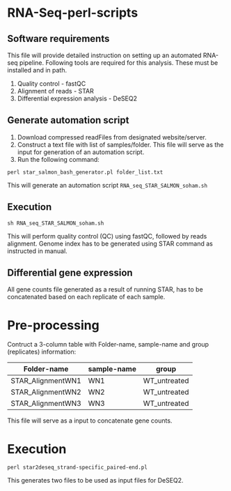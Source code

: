 # RNA-Seq-perl-scripts

## Software requirements
This file will provide detailed instruction on setting up an automated RNA-seq pipeline.
Following tools are required for this analysis. These must be installed and in path.

1. Quality control - fastQC
2. Alignment of reads - STAR
3. Differential expression analysis - DeSEQ2

## Generate automation script
1. Download compressed readFiles from designated website/server.
2. Construct a text file with list of samples/folder. This file will serve as the input for generation of an automation script.
3. Run the following command:
```
perl star_salmon_bash_generator.pl folder_list.txt

```
This will generate an automation script `RNA_seq_STAR_SALMON_soham.sh`

## Execution

```
sh RNA_seq_STAR_SALMON_soham.sh

```
This will perform quality control (QC) using fastQC, followed by reads alignment. Genome index has to be generated using STAR command as instructed in manual.

## Differential gene expression

All gene counts file generated as a result of running STAR, has to be concatenated based on each replicate of each sample. 

# Pre-processing
Contruct a 3-column table with Folder-name, sample-name and group (replicates) information:

| Folder-name       | sample-name | group        |
|-------------------|-------------|--------------|
| STAR_AlignmentWN1 | WN1         | WT_untreated |
| STAR_AlignmentWN2 | WN2         | WT_untreated |
| STAR_AlignmentWN3 | WN3         | WT_untreated |

This file will serve as a input to concatenate gene counts.

# Execution
``` 
perl star2deseq_strand-specific_paired-end.pl
```

This generates two files to be used as input files for DeSEQ2.




